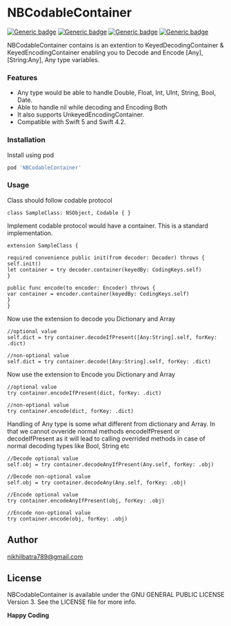 # NBCodableContainer

[![Generic badge](https://img.shields.io/badge/Build-passing-bright_green.svg)](https://shields.io/)  [![Generic badge](https://img.shields.io/badge/Swift-5-blue.svg)](https://shields.io/) [![Generic badge](https://img.shields.io/badge/Swift-4.2-blue.svg)](https://shields.io/) [![Generic badge](https://img.shields.io/badge/Pod-compatible-orange.svg)](https://shields.io/)

NBCodableContainer contains is an extention to KeyedDecodingContainer & KeyedEncodingContainer enabling you to Decode and Encode [Any], [String:Any], Any type variables.

### Features

- Any type would be able to handle Double, Float, Int, UInt, String, Bool, Date.
- Able to handle nil while decoding and Encoding Both
- It also supports UnkeyedEncodingContainer.
- Compatible with Swift 5 and Swift 4.2. 

### Installation

Install using pod
```ruby
pod 'NBCodableContainer'
```

### Usage

Class should follow codable protocol
```
class SampleClass: NSObject, Codable { }
```

Implement codable protocol would have a container. This is a standard implementation.
```
extension SampleClass {

required convenience public init(from decoder: Decoder) throws {
self.init()
let container = try decoder.container(keyedBy: CodingKeys.self)
}

public func encode(to encoder: Encoder) throws {
var container = encoder.container(keyedBy: CodingKeys.self)
}
}
```

Now use the extension to decode you Dictionary and Array
```
//optional value
self.dict = try container.decodeIfPresent([Any:String].self, forKey: .dict)

//non-optional value
self.dict = try container.decode([Any:String].self, forKey: .dict)
```

Now use the extension to Encode you Dictionary and Array
```
//optional value
try container.encodeIfPresent(dict, forKey: .dict)

//non-optional value
try container.encode(dict, forKey: .dict)
```

Handling of Any type is some what different from dictionary and Array. In that we cannot ovveride normal methods encodeIfPresent or decodeIfPresent as it will lead to calling overrided methods in case of normal decoding types like Bool, String etc
```
//Decode optional value
self.obj = try container.decodeAnyIfPresent(Any.self, forKey: .obj)

//Decode non-optional value
self.obj = try container.decodeAny(Any.self, forKey: .obj)

//Encode optional value
try container.encodeAnyIfPresent(obj, forKey: .obj)

//Encode non-optional value
try container.encode(obj, forKey: .obj)
```

## Author

nikhilbatra789@gmail.com

License
----
NBCodableContainer is available under the GNU GENERAL PUBLIC LICENSE Version 3. See the LICENSE file for more info.

**Happy Coding**
